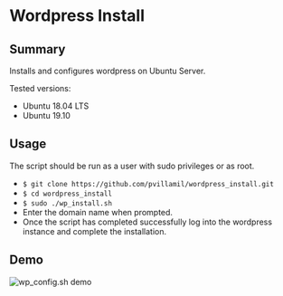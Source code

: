 # Wordpress Install

## Summary

Installs and configures wordpress on Ubuntu Server.

Tested versions:

+ Ubuntu 18.04 LTS
+ Ubuntu 19.10

## Usage

The script should be run as a user with sudo privileges or as root.

+ `$ git clone https://github.com/pvillamil/wordpress_install.git`
+ `$ cd wordpress_install`
+ `$ sudo ./wp_install.sh`
+ Enter the domain name when prompted.
+ Once the script has completed successfully log into the wordpress instance and complete the installation.

## Demo
![wp_config.sh demo](assets/wp_config_demo.gif)
